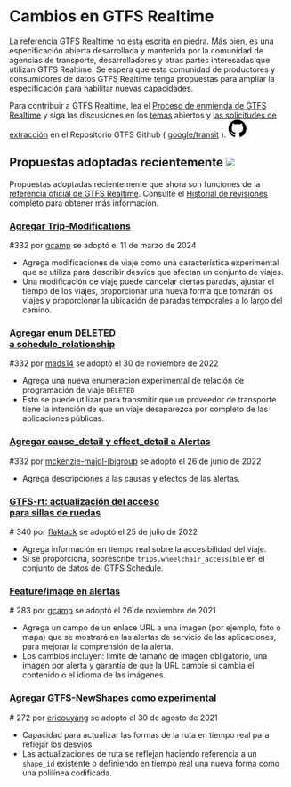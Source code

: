# Cambios en GTFS Realtime 

 La referencia GTFS Realtime no está escrita en piedra. Más bien, es una especificación abierta desarrollada y mantenida por la comunidad de agencias de transporte, desarrolladores y otras partes interesadas que utilizan GTFS Realtime. Se espera que esta comunidad de productores y consumidores de datos GTFS Realtime tenga propuestas para ampliar la especificación para habilitar nuevas capacidades. 
 
 Para contribuir a GTFS Realtime, lea el [Proceso de enmienda de GTFS Realtime](../../../../community/governance/gtfs_realtime_amendment_process) y siga las discusiones en los <a href="https://github.com/google/transit/issues" target="_blank">temas</a> abiertos y <a href="https://github.com/google/transit/pulls" target="_blank">las solicitudes de extracción</a> en el Repositorio GTFS Github ( <a href="https://github.com/google/transit" target="_blank">google/transit</a> ). ![](../../../assets/mark-github.svg) 
 
 <!-- <div class="row"> 
     <div class="active-container"> 
         <h3 class="title"><a class="no-icon" href="https://github.com/google/transit/pull/332" target="_blank">Add cause_detail and effect_detail to Alerts</a></h3> 
         <p class="maintainer">#332 opened on May 31, 2022 by <a class="no-icon" href="https://github.com/mckenzie-maidl-ibigroup" target="_blank">mckenzie-maidl-ibigroup</a></p> 
     </div> 
 </div> 
 <div class="row"></div> --> 
 
 <!-- <div class="row no-active"> 
     <div class="no-active-container"> 
         <h3 class="title">There are currently no active proposals for GTFS Realtime.</h3> 
         <p class="prompt">Have a proposal? &ensp;➜&ensp; Open a <a href="https://github.com/google/transit/pulls" target="_blank">pull request</a>.</p> 
     </div> 
 </div> 
 <div class="row"></div> --> 
 
## Propuestas adoptadas recientemente <img src="../../../../assets/pr-merged.svg" style="height:1em;"/> 
 
 Propuestas adoptadas recientemente que ahora son funciones de la [referencia oficial de GTFS Realtime](../../reference). Consulte el [Historial de revisiones](../revision_history) completo para obtener más información. 
 
 
<div class="row"> 
<div class="leftcontainer"> 
<h3 class="title"> <a href="https://github.com/google/transit/pull/403" class="no-icon" target="_blank">Agregar Trip-Modifications</a></h3> 
<p class="maintainer">#332 por <a href="https://github.com/gcamp" class="no-icon" target="_blank">gcamp</a> se adoptó el 11 de marzo de 2024</p> 
</div> 
<div class="featurelist"> 
<ul> 
<li> Agrega modificaciones de viaje como una característica experimental que se utiliza para describir desvíos que afectan un conjunto de viajes.</li> 
<li> Una modificación de viaje puede cancelar ciertas paradas, ajustar el tiempo de los viajes, proporcionar una nueva forma que tomarán los viajes y proporcionar la ubicación de paradas temporales a lo largo del camino.</li> 
</ul> 
</div> 
</div> 
 
<div class="row"> 
<div class="leftcontainer"> 
<h3 class="title"> <a href="https://github.com/google/transit/pull/352" class="no-icon" target="_blank">Agregar enum DELETED <br>a schedule_relationship</a></h3> 
<p class="maintainer">#332 por <a href="https://github.com/mads14" class="no-icon" target="_blank">mads14</a> se adoptó el 30 de noviembre de 2022</p> 
</div> 
<div class="featurelist"> 
<ul> 
<li> Agrega una nueva enumeración experimental de relación de programación de viaje <code>DELETED</code></li> 
<li> Esto se puede utilizar para transmitir que un proveedor de transporte tiene la intención de que un viaje desaparezca por completo de las aplicaciones públicas.</li> 
</ul> 
</div> 
</div> 
 
<div class="row"> 
<div class="leftcontainer"> 
<h3 class="title"> <a href="https://github.com/google/transit/pull/332" class="no-icon" target="_blank">Agregar cause_detail y effect_detail a Alertas</a></h3> 
<p class="maintainer">#332 por <a href="https://github.com/mckenzie-maidl-ibigroup" class="no-icon" target="_blank">mckenzie-maidl-ibigroup</a> se adoptó el 26 de junio de 2022</p> 
</div> 
<div class="featurelist"> 
<ul> 
<li> Agrega descripciones a las causas y efectos de las alertas.</li> 
</ul> 
</div> 
</div> 
 
<div class="row"> 
<div class="leftcontainer"> 
<h3 class="title"> <a href="https://github.com/google/transit/pull/340" class="no-icon" target="_blank">GTFS-rt: actualización del acceso <br>para sillas de ruedas</a></h3> 
<p class="maintainer"># 340 por <a href="https://github.com/flaktack" class="no-icon" target="_blank">flaktack</a> se adoptó el 25 de julio de 2022</p> 
</div> 
<div class="featurelist"> 
<ul> 
<li> Agrega información en tiempo real sobre la accesibilidad del viaje.</li> 
<li> Si se proporciona, sobrescribe <code>trips.wheelchair_accessible</code> en el conjunto de datos del GTFS Schedule.</li> 
</ul> 
</div> 
</div> 
 
<div class="row"> 
<div class="leftcontainer"> 
<h3 class="title"> <a href="https://github.com/google/transit/pull/283" class="no-icon" target="_blank">Feature/image en alertas</a></h3> 
<p class="maintainer"># 283 por <a href="https://github.com/gcamp" class="no-icon" target="_blank">gcamp</a> se adoptó el 26 de noviembre de 2021</p> 
</div> 
<div class="featurelist"> 
<ul> 
<li> Agrega un campo de un enlace URL a una imagen (por ejemplo, foto o mapa) que se mostrará en las alertas de servicio de las aplicaciones, para mejorar la comprensión de la alerta.</li> 
<li> Los cambios incluyen: límite de tamaño de imagen obligatorio, una imagen por alerta y garantía de que la URL cambie si cambia el contenido o el idioma de las imágenes.</li> 
</ul> 
</div> 
</div> 
 
<div class="row"> 
<div class="leftcontainer"> 
<h3 class="title"> <a href="https://github.com/google/transit/pull/272" class="no-icon" target="_blank">Agregar GTFS-NewShapes como experimental</a></h3> 
<p class="maintainer"># 272 por <a href="https://github.com/ericouyang" class="no-icon" target="_blank">ericouyang</a> se adoptó el 30 de agosto de 2021</p> 
</div> 
<div class="featurelist"> 
<ul> 
<li> Capacidad para actualizar las formas de la ruta en tiempo real para reflejar los desvíos</li> 
<li> Las actualizaciones de ruta se reflejan haciendo referencia a un <code>shape_id</code> existente o definiendo en tiempo real una nueva forma como una polilínea codificada.</li> 
</ul> 
</div> 
</div> 
 
<div class="row"></div> 

